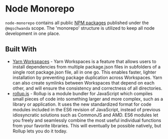 # Node Monorepo

`node-monorepo` contains all public [NPM packages](https://www.npmjs.com/~mqschwanda) published under the `@mqschwanda` scope. The 'monorepo' structure is utilized to keep all node development in one place.

## Built With

- [Yarn Workspaces](https://yarnpkg.com/lang/en/docs/workspaces/) - Yarn Workspaces is a feature that allows users to install dependencies from multiple package.json files in subfolders of a single root package.json file, all in one go. This enables faster, lighter installation by preventing package duplication across Workspaces. Yarn can also create symlinks between Workspaces that depend on each other, and will ensure the consistency and correctness of all directories.
- [rollup.js](https://rollupjs.org/guide/en) - Rollup is a module bundler for JavaScript which compiles small pieces of code into something larger and more complex, such as a library or application. It uses the new standardized format for code modules included in the ES6 revision of JavaScript, instead of previous idiosyncratic solutions such as CommonJS and AMD. ES6 modules let you freely and seamlessly combine the most useful individual functions from your favorite libraries. This will eventually be possible natively, but Rollup lets you do it today.
